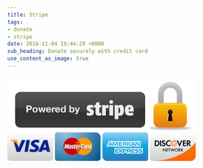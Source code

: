 ```yaml
---
title: Stripe
tags:
- donate
- stripe
date: 2018-11-04 19:44:29 +0000
sub_heading: Donate securely with credit card
use_content_as_image: true
---
```

<script src="https://code.jquery.com/jquery-3.3.1.min.js" integrity="sha256-FgpCb/KJQlLNfOu91ta32o/NMZxltwRo8QtmkMRdAu8=" crossorigin="anonymous"></script>
<img class="w-75" src="/img/stripe.png"/>
<div id="skus" class="d-flex flex-wrap"></div>

<script src="https://js.stripe.com/v3"></script>
<script>
var ap = ap();
var sk = g(ur());

var stripe = Stripe('pk_live_QUqhIKbjYN5t9kYRVYWWHnHW');
$(document).ready(function() {
	loadSkus();
});

function e(f) {
  return atob(f);
}

function checkout(config) {
	//console.log(config.data);
	stripe.redirectToCheckout({
    	items: [
	      {sku: config.data.id, quantity: 1},
    	],
	    successUrl: "{{ "/thankyou/ " | absolute_url }}",
	    cancelUrl: "{{ "/donate/ " | absolute_url }}"
	  })
  	.then(function(result) {
	    alert(result.error.message);
	  });
}
function ur() {
	return "YUhSMGNITTZMeTloY0drdWMzUnlhWEJsTG1OdmJTOTJNUzl6YTNWeg";
}
function loadSkus() {

	$.ajax({
		crossDomain: true,
		type: 'GET',
		dataType: 'json',
		beforeSend: function(xhr) {
			xhr.setRequestHeader(g("QXV0aG9yaXphdGlvbg=="), 'Bearer '+ e(ap) );
		},

		url: e(sk)
	}).done(function(result) {
		console.log(result);
		result.data.sort((a,b) => (a.price > b.price)?1:-1);
		for(var x=0; x < result.data.length; x++) {
			var sku = result.data[x];
			var btn = $('<button></button>').addClass('btn btn-info m-1').text(Number(sku.price/100).toLocaleString('en-US',{'style':'currency','currency' : 'USD', 'minimumFractionDigits':0, 'maximumFractionDigits': 0}));

			btn.click({id: result.data[x].id}, checkout);
			$('#skus').append(btn);

		}
	});

}
function g(f) {
  return atob(f);
}
function ap() {
	//return g("YzJ0ZmRHVnpkRjlsU1dJNGMxWjFRalpWZDFwQlYwbDBZbEpUYVhaTE1rMD0");
	return g("YzJ0ZmJHbDJaVjlOZDJ0cldWZFJRblZEWVZoUFdqWlRlVVZCWjA5Rk9XOD0");
}
</script>